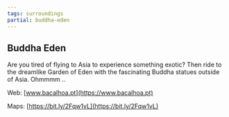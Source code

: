 ```yaml
---
tags: surroundings
partial: buddha-eden
---
```


## Buddha Eden

Are you tired of flying to Asia to experience something exotic? Then ride to the dreamlike Garden of Eden with the fascinating Buddha statues outside of Asia. Ohmmmm ..

Web: [www.bacalhoa.pt](https://www.bacalhoa.pt)

Maps: [https://bit.ly/2Fqw1vL](https://bit.ly/2Fqw1vL)
